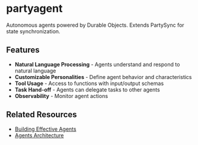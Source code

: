 # partyagent

Autonomous agents powered by Durable Objects. Extends PartySync for state synchronization.

## Features

- **Natural Language Processing** - Agents understand and respond to natural language
- **Customizable Personalities** - Define agent behavior and characteristics
- **Tool Usage** - Access to functions with input/output schemas
- **Task Hand-off** - Agents can delegate tasks to other agents
- **Observability** - Monitor agent actions

## Related Resources

- [Building Effective Agents](https://www.anthropic.com/research/building-effective-agents)
- [Agents Architecture](https://huyenchip.com/2025/01/07/agents.html)
